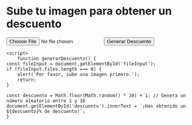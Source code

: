 

<html lang="es">
<head>
    <meta charset="UTF-8">
    <meta name="viewport" content="width=device-width, initial-scale=1.0">
</head>
<body>
    <h1>Sube tu imagen para obtener un descuento</h1>
    <input type="file" id="fileInput" accept="image/*">
    <button onclick="generarDescuento()">Generar Descuento</button>
    <p id="descuento"></p>

    <script>
        function generarDescuento() {
    const fileInput = document.getElementById('fileInput');
    if (fileInput.files.length === 0) {
        alert('Por favor, sube una imagen primero.');
        return;
    }

    const descuento = Math.floor(Math.random() * 10) + 1; // Genera un número aleatorio entre 1 y 10
    document.getElementById('descuento').innerText = `¡Has obtenido un ${descuento}% de descuento!`;
    }
</script>
</body>
</html>
